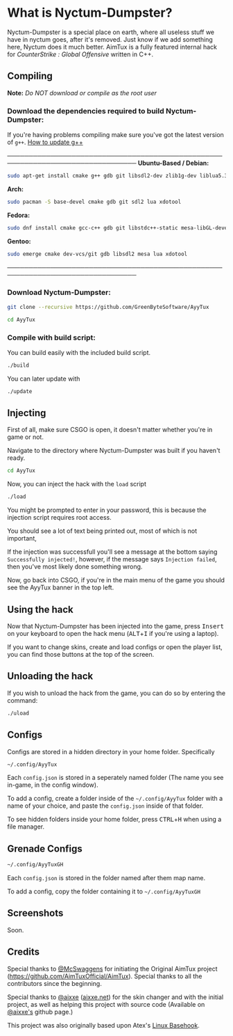 
# What is Nyctum-Dumpster?

Nyctum-Dumpster is a special place on earth, where all useless stuff we have in nyctum goes, after it's removed. Just know if we add something here, Nyctum does it much better.
AimTux is a fully featured internal hack for *CounterStrike : Global Offensive* written in C++.

## Compiling

**Note:** _Do NOT download or compile as the root user_

### Download the dependencies required to build Nyctum-Dumpster:

If you're having problems compiling make sure you've got the latest version of `g++`.
[How to update g++](https://github.com/AimTuxOfficial/AimTux/wiki/Updating-your-compiler)

────────────────────────────────────────────────────────────────────────────────
__Ubuntu-Based / Debian:__
```bash
sudo apt-get install cmake g++ gdb git libsdl2-dev zlib1g-dev liblua5.3 libxdo-dev
```
__Arch:__
```bash
sudo pacman -S base-devel cmake gdb git sdl2 lua xdotool
```
__Fedora:__
```bash
sudo dnf install cmake gcc-c++ gdb git libstdc++-static mesa-libGL-devel SDL2-devel zlib-devel lua-devel libX11-devel libxdo-devel
```

__Gentoo:__
```bash
sudo emerge cmake dev-vcs/git gdb libsdl2 mesa lua xdotool
```
────────────────────────────────────────────────────────────────────────────────

### Download Nyctum-Dumpster:

```bash
git clone --recursive https://github.com/GreenByteSoftware/AyyTux
```

```bash
cd AyyTux
```
### Compile with build script:

You can build easily with the included build script.

```bash
./build
```
You can later update with
```bash
./update
```
## Injecting

First of all, make sure CSGO is open, it doesn't matter whether you're in game or not.

Navigate to the directory where Nyctum-Dumpster was built if you haven't ready.

```bash
cd AyyTux
```
Now, you can inject the hack with the `load` script

```bash
./load
```
You might be prompted to enter in your password, this is because the injection script requires root access.

You should see a lot of text being printed out, most of which is not important,

If the injection was successfull you'll see a message at the bottom saying `Successfully injected!`, however, if the message says `Injection failed`, then you've most likely done something wrong.

Now, go back into CSGO, if you're in the main menu of the game you should see the AyyTux banner in the top left.

## Using the hack

Now that Nyctum-Dumpster has been injected into the game, press <kbd>Insert</kbd> on your keyboard to open the hack menu (<kbd>ALT</kbd>+<kbd>I</kbd> if you're using a laptop).

If you want to change skins, create and load configs or open the player list, you can find those buttons at the top of the screen.

## Unloading the hack

If you wish to unload the hack from the game, you can do so by entering the command:

```bash
./uload
```
## Configs

Configs are stored in a hidden directory in your home folder. Specifically 

```bash
~/.config/AyyTux
```
Each `config.json` is stored in a seperately named folder (The name you see in-game, in the config window). 

To add a config, create a folder inside of the `~/.config/AyyTux` folder with a name of your choice, and paste the `config.json` inside of that folder.

To see hidden folders inside your home folder, press <kbd>CTRL</kbd>+<kbd>H</kbd> when using a file manager.

## Grenade Configs

```bash
~/.config/AyyTuxGH
```

Each `config.json` is stored in the folder named after them map name.

To add a config, copy the folder containing it to `~/.config/AyyTuxGH`

## Screenshots

Soon.

## Credits
Special thanks to [@McSwaggens](https://github.com/McSwaggens) for initiating the Original AimTux project (https://github.com/AimTuxOfficial/AimTux).
Special thanks to all the contributors since the beginning.

Special thanks to [@aixxe](https://www.github.com/aixxe/) ([aixxe.net](http://www.aixxe.net)) for the skin changer and with the initial project, as well as helping this project with source code (Available on [@aixxe's](https://www.github.com/aixxe/) github page.)

This project was also originally based upon Atex's [Linux Basehook](http://unknowncheats.me/forum/counterstrike-global-offensive/181878-linux-basehook.html).
